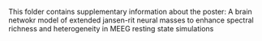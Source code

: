 This folder contains supplementary information about the poster: A brain netwokr model of extended jansen-rit neural masses to enhance spectral richness and heterogeneity in MEEG resting state simulations
